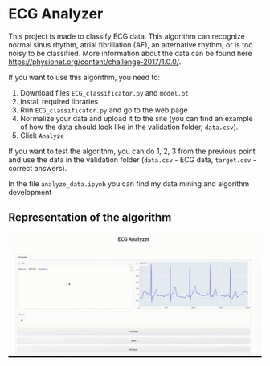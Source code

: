 # ECG Analyzer

This project is made to classify ECG data. This algorithm can recognize normal sinus rhythm, atrial fibrillation (AF), an alternative rhythm, or is too noisy to be classified. More information about the data can be found here https://physionet.org/content/challenge-2017/1.0.0/.


If you want to use this algorithm, you need to:
1. Download files `ECG_classificator.py` and `model.pt`
2. Install required libraries
3. Run `ECG_classificator.py` and go to the web page
4. Normalize your data and upload it to the site (you can find an example of how the data should look like in the validation folder, `data.csv`).
5. Click `Analyze`

If you want to test the algorithm, you can do 1, 2, 3 from the previous point and use the data in the validation folder (`data.csv` - ECG data, `target.csv` - correct answers).

In the file `analyze_data.ipynb` you can find my data mining and algorithm development

## Representation of the algorithm
![image](https://github.com/ZiskanderZ/ECG_analyze/blob/e70bb3d094cb08728350d65e8c669689f24032f9/1.gif)
